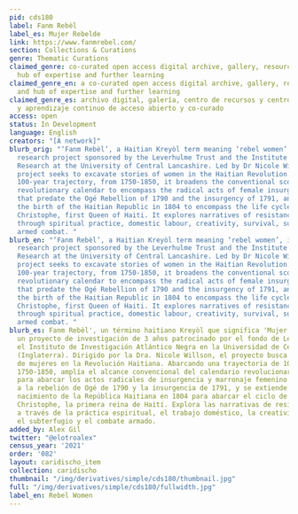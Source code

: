 ```yaml
---
pid: cds180
label: Fanm Rebèl
label_es: Mujer Rebelde
link: https://www.fanmrebel.com/
section: Collections & Curations
genre: Thematic Curations
claimed_genre: co-curated open access digital archive, gallery, resource centre and
  hub of expertise and further learning
claimed_genre_en: a co-curated open access digital archive, gallery, resource centre
  and hub of expertise and further learning
claimed_genre_es: archivo digital, galería, centro de recursos y centro de especialización
  y aprendizaje continuo de acceso abierto y co-curado
access: open
status: In Development
language: English
creators: "[A network]"
blurb_orig: "‘Fanm Rebèl’, a Haitian Kreyòl term meaning ‘rebel women’, is a 3-year
  research project sponsored by the Leverhulme Trust and the Institute for Black Atlantic
  Research at the University of Central Lancashire. Led by Dr Nicole Willson, the
  project seeks to excavate stories of women in the Haitian Revolution. Spanning a
  100-year trajectory, from 1750-1850, it broadens the conventional scope of the Haitian
  revolutionary calendar to encompass the radical acts of female insurgency and marronage
  that predate the Ogé Rebellion of 1790 and the insurgency of 1791, and extends beyond
  the birth of the Haitian Republic in 1804 to encompass the life cycle of Marie-Louise
  Christophe, first Queen of Haiti. It explores narratives of resistance articulated
  through spiritual practice, domestic labour, creativity, survival, subterfuge and
  armed combat. "
blurb_en: "‘Fanm Rebèl’, a Haitian Kreyòl term meaning ‘rebel women’, is a 3-year
  research project sponsored by the Leverhulme Trust and the Institute for Black Atlantic
  Research at the University of Central Lancashire. Led by Dr Nicole Willson, the
  project seeks to excavate stories of women in the Haitian Revolution. Spanning a
  100-year trajectory, from 1750-1850, it broadens the conventional scope of the Haitian
  revolutionary calendar to encompass the radical acts of female insurgency and marronage
  that predate the Ogé Rebellion of 1790 and the insurgency of 1791, and extends beyond
  the birth of the Haitian Republic in 1804 to encompass the life cycle of Marie-Louise
  Christophe, first Queen of Haiti. It explores narratives of resistance articulated
  through spiritual practice, domestic labour, creativity, survival, subterfuge and
  armed combat. "
blurb_es: Fanm Rebèl', un término haitiano Kreyòl que significa 'Mujer rebelde', es
  un proyecto de investigación de 3 años patrocinado por el fondo de Leverhulme y
  el Instituto de Investigación Atlántico Negra en la Universidad de Central Lancashire
  (Inglaterra). Dirigido por la Dra. Nicole Willson, el proyecto busca excavar historias
  de mujeres en la Revolución Haitiana. Abarcando una trayectoria de 100 años, desde
  1750-1850, amplía el alcance convencional del calendario revolucionario haitiano
  para abarcar los actos radicales de insurgencia y marronaje femenino que anteceden
  a la rebelión de Ogé de 1790 y la insurgencia de 1791, y se extiende más allá del
  nacimiento de la República Haitiana en 1804 para abarcar el ciclo de vida de Marie-Louise
  Christophe, la primera reina de Haití. Explora las narrativas de resistencia articuladas
  a través de la práctica espiritual, el trabajo doméstico, la creatividad, la supervivencia,
  el subterfugio y el combate armado.
added_by: Alex Gil
twitter: "@elotroalex"
census_year: '2021'
order: '082'
layout: caridischo_item
collection: caridischo
thumbnail: "/img/derivatives/simple/cds180/thumbnail.jpg"
full: "/img/derivatives/simple/cds180/fullwidth.jpg"
label_en: Rebel Women
---
```

